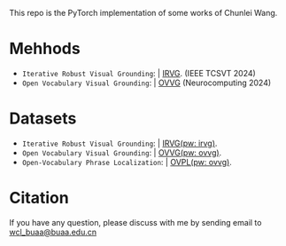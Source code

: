 This repo is the PyTorch implementation of some works of Chunlei Wang.
# Mehhods
* `Iterative Robust Visual Grounding`:  | [IRVG](https://github.com/cv516Buaa/IR-VG). (IEEE TCSVT 2024)
* `Open Vocabulary Visual Grounding`:  | [OVVG](https://github.com/cv516Buaa/OV-VG) (Neurocomputing 2024)

# Datasets
* `Iterative Robust Visual Grounding`:  | [IRVG(pw: irvg)](https://pan.baidu.com/s/1d9PKz7Zv2dWNYEOf0m3KMw).
* `Open Vocabulary Visual Grounding`:  | [OVVG(pw: ovvg)](https://pan.baidu.com/s/1VfrtFyVZrMtgFITfLwKOGg).
* `Open-Vocabulary Phrase Localization`:  | [OVPL(pw: ovvg)](https://pan.baidu.com/s/1K42olNe-OOS_crymvISgCg).

# Citation
If you have any question, please discuss with me by sending email to wcl_buaa@buaa.edu.cn
